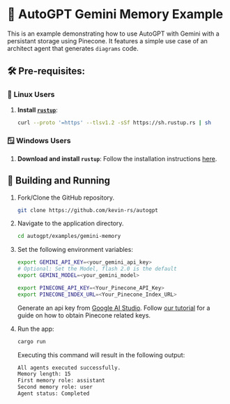 # 💎 AutoGPT Gemini Memory Example

This is an example demonstrating how to use AutoGPT with Gemini with a persistant storage using Pinecone. It features a simple use case of an architect agent that generates `diagrams` code.

## 🛠️ Pre-requisites:

### 🐧 **Linux Users**

1. **Install [`rustup`](https://www.rust-lang.org/tools/install)**:

   ```sh
   curl --proto '=https' --tlsv1.2 -sSf https://sh.rustup.rs | sh
   ```

### 🪟 **Windows Users**

1. **Download and install `rustup`**: Follow the installation instructions [here](https://forge.rust-lang.org/infra/other-installation-methods.html).

## 🚀 Building and Running

1. Fork/Clone the GitHub repository.

   ```sh
   git clone https://github.com/kevin-rs/autogpt
   ```

1. Navigate to the application directory.

   ```sh
   cd autogpt/examples/gemini-memory
   ```

1. Set the following environment variables:

   ```sh
   export GEMINI_API_KEY=<your_gemini_api_key>
   # Optional: Set the Model, flash 2.0 is the default
   export GEMINI_MODEL=<your_gemini_model>

   export PINECONE_API_KEY=<Your_Pinecone_API_Key>
   export PINECONE_INDEX_URL=<Your_Pinecone_Index_URL>
   ```

   Generate an api key from [Google AI Studio](https://aistudio.google.com/app/apikey). Follow [our tutorial](../../PINECONE.md) for a guide on how to obtain Pinecone related keys.

1. Run the app:

   ```sh
   cargo run
   ```

   Executing this command will result in the following output:

   ```sh
   All agents executed successfully.
   Memory length: 15
   First memory role: assistant
   Second memory role: user
   Agent status: Completed
   ```
